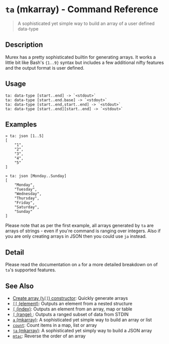 # `ta` (mkarray) - Command Reference

> A sophisticated yet simple way to build an array of a user defined data-type

## Description

Murex has a pretty sophisticated builtin for generating arrays. It works
a little bit like Bash's `{1..9}` syntax but includes a few additional nifty
features and the output format is user defined.

## Usage

    ta: data-type [start..end] -> `<stdout>`
    ta: data-type [start..end.base] -> `<stdout>`
    ta: data-type [start..end,start..end] -> `<stdout>`
    ta: data-type [start..end][start..end] -> `<stdout>`

## Examples

    » ta: json [1..5]
    [
        "1",
        "2",
        "3",
        "4",
        "5"
    ]

    » ta: json [Monday..Sunday]
    [
        "Monday",
        "Tuesday",
        "Wednesday",
        "Thursday",
        "Friday",
        "Saturday",
        "Sunday"
    ]

Please note that as per the first example, all arrays generated by `ta` are
arrays of strings - even if you're command is ranging over integers. Also
if you are only creating arrays in JSON then you could use `ja` instead.

## Detail

Please read the documentation on `a` for a more detailed breakdown on of
`ta`'s supported features.

## See Also

- [Create array (`%[]`) constructor](../parser/create-array.md):
  Quickly generate arrays
- [`[[` (element)](./element.md):
  Outputs an element from a nested structure
- [`[` (index)](./index.md):
  Outputs an element from an array, map or table
- [`[` (range) ](./range.md):
  Outputs a ranged subset of data from STDIN
- [`a` (mkarray)](./a.md):
  A sophisticated yet simple way to build an array or list
- [`count`](./count.md):
  Count items in a map, list or array
- [`ja` (mkarray)](./ja.md):
  A sophisticated yet simply way to build a JSON array
- [`mtac`](./mtac.md):
  Reverse the order of an array

